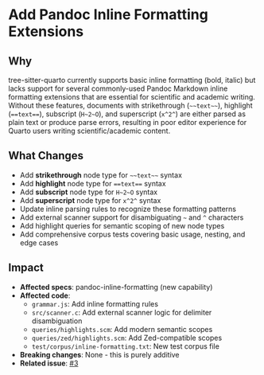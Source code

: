 # Add Pandoc Inline Formatting Extensions

## Why

tree-sitter-quarto currently supports basic inline formatting (bold, italic) but lacks support for several commonly-used Pandoc Markdown inline formatting extensions that are essential for scientific and academic writing. Without these features, documents with strikethrough (`~~text~~`), highlight (`==text==`), subscript (`H~2~O`), and superscript (`x^2^`) are either parsed as plain text or produce parse errors, resulting in poor editor experience for Quarto users writing scientific/academic content.

## What Changes

- Add **strikethrough** node type for `~~text~~` syntax
- Add **highlight** node type for `==text==` syntax
- Add **subscript** node type for `H~2~O` syntax
- Add **superscript** node type for `x^2^` syntax
- Update inline parsing rules to recognize these formatting patterns
- Add external scanner support for disambiguating `~` and `^` characters
- Add highlight queries for semantic scoping of new node types
- Add comprehensive corpus tests covering basic usage, nesting, and edge cases

## Impact

- **Affected specs**: pandoc-inline-formatting (new capability)
- **Affected code**:
  - `grammar.js`: Add inline formatting rules
  - `src/scanner.c`: Add external scanner logic for delimiter disambiguation
  - `queries/highlights.scm`: Add modern semantic scopes
  - `queries/zed/highlights.scm`: Add Zed-compatible scopes
  - `test/corpus/inline-formatting.txt`: New test corpus file
- **Breaking changes**: None - this is purely additive
- **Related issue**: [#3](https://github.com/ck37/tree-sitter-quarto/issues/3)
